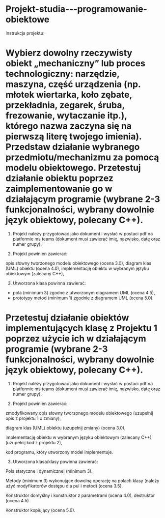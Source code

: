 # Projekt-studia---programowanie-obiektowe


Instrukcja projektu: 
# Wybierz dowolny rzeczywisty obiekt „mechaniczny” lub proces technologiczny: narzędzie, maszyna, część urządzenia (np. młotek wiertarka, koło zębate, przekładnia, zegarek, śruba, frezowanie, wytaczanie itp.), którego nazwa zaczyna się na pierwszą literę twojego imienia). Przedstaw działanie wybranego przedmiotu/mechanizmu za pomocą modelu obiektowego. Przetestuj działanie obiektu poprzez zaimplementowanie go w działającym programie (wybrane 2-3 funkcjonalności, wybrany dowolnie język obiektowy, polecany C++).

1) Projekt należy przygotować jako dokument i wysłać w postaci pdf na platformie ms teams (dokument musi zawierać imię, nazwisko, datę oraz numer grupy).

2) Projekt powinien zawierać:

opis słowny tworzonego modelu obiektowego (ocena 3.0),
diagram klas (UML) obiektu (ocena 4.0),
implementację obiektu w wybranym języku obiektowym (zalecany C++),

3) Utworzona klasa powinna zawierać:
 - pola (minimum 3) zgodne z utworzonym diagramem UML (ocena 4.5),
 - prototypy metod (minimum 1) zgodnie z diagramem UML (ocena 5.0).
 


# Przetestuj działanie obiektów implementujących klasę z Projektu 1 poprzez użycie ich w działającym programie (wybrane 2-3 funkcjonalności, wybrany dowolnie język obiektowy, polecany C++).

1) Projekt należy przygotować jako dokument i wysłać w postaci pdf na platformie ms teams (dokument musi zawierać imię, nazwisko, datę oraz numer grupy).

2) Projekt powinien zawierać:

zmodyfikowany opis słowny tworzonego modelu obiektowego (uzupełnij opis z projektu 1 o zmiany),

diagram klas (UML) obiektu (uzupełnij zmiany) (ocena 3.0),

implementację obiektu w wybranym języku obiektowym (zalecany C++) (uzupełnij kod z projektu 2),

kod programu, który utworzony model implementuje.

3) Utworzona klasa/klasy powinna zawierać:

Pola statyczne i dynamiczne! (minimum 3).

Metody (minimum 3) wykonujące dowolną operację na polach klasy (należy użyć modyfikatorów dostępu dla pul i metod) (ocena 3.5).

Konstruktor domyślny i konstruktor z parametrami (ocena 4.0), destruktor (ocena 4.5).

Konstruktor kopiujący (ocena 5.0).
